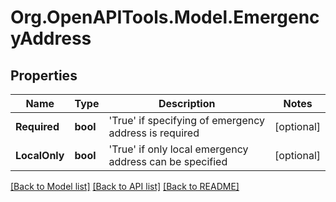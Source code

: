 
# Org.OpenAPITools.Model.EmergencyAddress

## Properties

Name | Type | Description | Notes
------------ | ------------- | ------------- | -------------
**Required** | **bool** |  &#39;True&#39; if specifying of emergency address is required | [optional] 
**LocalOnly** | **bool** |  &#39;True&#39; if only local emergency address can be specified | [optional] 

[[Back to Model list]](../README.md#documentation-for-models)
[[Back to API list]](../README.md#documentation-for-api-endpoints)
[[Back to README]](../README.md)

